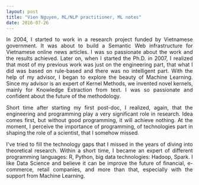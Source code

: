 ```yaml
---
layout: post
title: "Vien Nguyen, ML/NLP practitioner, ML notes"
date: 2016-07-26
---
```


<p align = "justify">
In 2004, I started to work in a research project funded by Vietnamese government. It was about to build a Semantic Web infrastructure for Vietnamese online news articles. I was so passionate about the work and the results achieved. Later on, when I started the Ph.D. in 2007, I realized that most of my previous work was just on the engineering part, that what I did was based on rule-based and there was no intelligent part. With the help of my advisor, I began to explore the beauty of Machine Learning. Since my advisor is an expert of Kernel Methods, we invented novel kernels, mainly for Knowledge Extraction from text. I was so passionate and confident about the future of the methodology.
</p>
<p align = "justify">
Short time after starting my first post-doc, I realized, again, that the engineering and programming play a very significant role in research. Idea comes first, but without good programming, it will achieve nothing. At the moment, I perceive the importance of programming, of technologies part in shaping the role of a scientist, that I somehow missed.
</p>
<p align = "justify">
I've tried to fill the technology gaps that I missed in the years of diving into theoretical research. Within a short time, I became an expert of different programming languages: R, Python, big data technologies: Hadoop, Spark. I like Data Science and believe it can be improve the future of financial, e-commerce, retail companies, and more than that, especially with the support from Machine Learning.
</p>
<div>
<script>
  (function(i,s,o,g,r,a,m){i['GoogleAnalyticsObject']=r;i[r]=i[r]||function(){
  (i[r].q=i[r].q||[]).push(arguments)},i[r].l=1*new Date();a=s.createElement(o),
  m=s.getElementsByTagName(o)[0];a.async=1;a.src=g;m.parentNode.insertBefore(a,m)
  })(window,document,'script','https://www.google-analytics.com/analytics.js','ga');

  ga('create', 'UA-77434616-1', 'auto');
  ga('send', 'pageview');

</script>
</div>